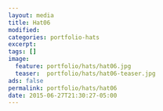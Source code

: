 ```yaml
---
layout: media
title: Hat06
modified:
categories: portfolio-hats
excerpt:
tags: []
image:
  feature: portfolio/hats/hat06.jpg
  teaser:  portfolio/hats/hat06-teaser.jpg
ads: false
permalink: portfolio/hats/hat06
date: 2015-06-27T21:30:27-05:00
---
```


